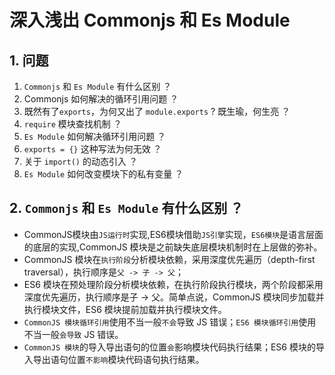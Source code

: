 # 深入浅出 Commonjs 和 Es Module
## 1. 问题
1. `Commonjs` 和 `Es Module` 有什么区别 ？
2. Commonjs 如何解决的循环引用问题 ？
3. 既然有了`exports`，为何又出了 `module.exports` ? 既生瑜，何生亮 ？
4. `require` 模块查找机制 ？
5.  `Es Module` 如何解决循环引用问题 ？
6. `exports = {}` 这种写法为何无效 ？
7. 关于 `import()` 的动态引入 ？
8. `Es Module` 如何改变模块下的私有变量 ？

## 2. `Commonjs` 和 `Es Module` 有什么区别 ？
- CommonJS模块由`JS运行时`实现,ES6模块借助`JS引擎`实现，`ES6模块`是语言层面的底层的实现,CommonJS 模块是之前缺失底层模块机制时在上层做的弥补。
- CommonJS 模块在`执行阶段`分析模块依赖，采用深度优先遍历（depth-first traversal），执行顺序是`父 -> 子 -> 父`；
- ES6 模块在预处理阶段分析模块依赖，在执行阶段执行模块，两个阶段都采用深度优先遍历，执行顺序是子 -> 父。简单点说，CommonJS 模块同步加载并执行模块文件，ES6 模块提前加载并执行模块文件。
- `CommonJS 模块循环引用`使用不当一般`不会`导致 JS 错误；`ES6 模块循环引用`使用不当一般`会导致` JS 错误。
- `CommonJS 模块`的导入导出语句的位置`会`影响模块代码执行结果；ES6 模块的导入导出语句位置`不影响`模块代码语句执行结果。
